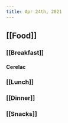 ```yaml
---
title: Apr 24th, 2021
---
```


## [[Food]]
### [[Breakfast]]
#### Cerelac
### [[Lunch]]
### [[Dinner]]
### [[Snacks]]
